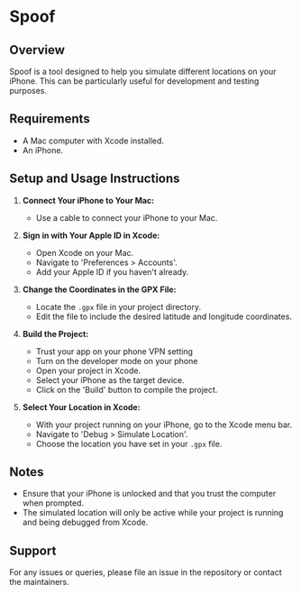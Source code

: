 # Spoof

## Overview
Spoof is a tool designed to help you simulate different locations on your iPhone. This can be particularly useful for development and testing purposes.

## Requirements
- A Mac computer with Xcode installed.
- An iPhone.

## Setup and Usage Instructions

1. **Connect Your iPhone to Your Mac:**
   - Use a cable to connect your iPhone to your Mac.

2. **Sign in with Your Apple ID in Xcode:**
   - Open Xcode on your Mac.
   - Navigate to 'Preferences > Accounts'.
   - Add your Apple ID if you haven't already.

3. **Change the Coordinates in the GPX File:**
   - Locate the `.gpx` file in your project directory.
   - Edit the file to include the desired latitude and longitude coordinates.

4. **Build the Project:**
   - Trust your app on your phone VPN setting
   - Turn on the developer mode on your phone
   - Open your project in Xcode.
   - Select your iPhone as the target device.
   - Click on the 'Build' button to compile the project.

5. **Select Your Location in Xcode:**
   - With your project running on your iPhone, go to the Xcode menu bar.
   - Navigate to 'Debug > Simulate Location'.
   - Choose the location you have set in your `.gpx` file.

## Notes
- Ensure that your iPhone is unlocked and that you trust the computer when prompted.
- The simulated location will only be active while your project is running and being debugged from Xcode.

## Support
For any issues or queries, please file an issue in the repository or contact the maintainers.
